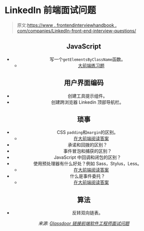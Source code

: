 # LinkedIn 前端面试问题

> 原文:[https://www . frontendinterviewhandbook . com/companies/LinkedIn-front-end-interview-questions/](https://www.frontendinterviewhandbook.com/companies/linkedin-front-end-interview-questions/)

<header>

## JavaScript[](#javascript "Direct link to heading")

*   写一个`getElementsByClassName`函数。
    *   [大前端练习题](https://www.greatfrontend.com/questions/javascript/get-elements-by-class-name)

## 用户界面编码[](#user-interface-coding "Direct link to heading")

*   创建工具提示组件。
*   创建跨浏览器 Linkedin 顶部导航栏。

## 琐事[](#trivia "Direct link to heading")

*   CSS `padding`和`margin`的区别。
    *   [在大前端阅读答案](https://www.greatfrontend.com/questions/quiz/css/explain-your-understanding-of-the-box-model-and-how-you-would-tell-the-browser-in-css-to-render-your-layout-in-different-box-models)
*   承诺和回拨的区别？
*   事件冒泡和捕获的区别？
*   JavaScript 中回调和闭包的区别？
*   使用预处理器有什么好处？例如 Sass，Stylus，Less。
    *   [在大前端阅读答案](https://www.greatfrontend.com/questions/quiz/css/what-are-the-advantages-disadvantages-of-using-css-preprocessors)
*   什么是事件委托？
    *   [在大前端阅读答案](https://www.greatfrontend.com/questions/quiz/javascript/explain-event-delegation)

## 算法[](#algorithm "Direct link to heading")

*   反转双向链表。

*来源: [Glassdoor 链接前端软件工程师面试问题](https://www.glassdoor.sg/Interview/LinkedIn-Front-End-Software-Engineer-Interview-Questions-EI_IE34865.0,8_KO9,36.htm)*

</header>